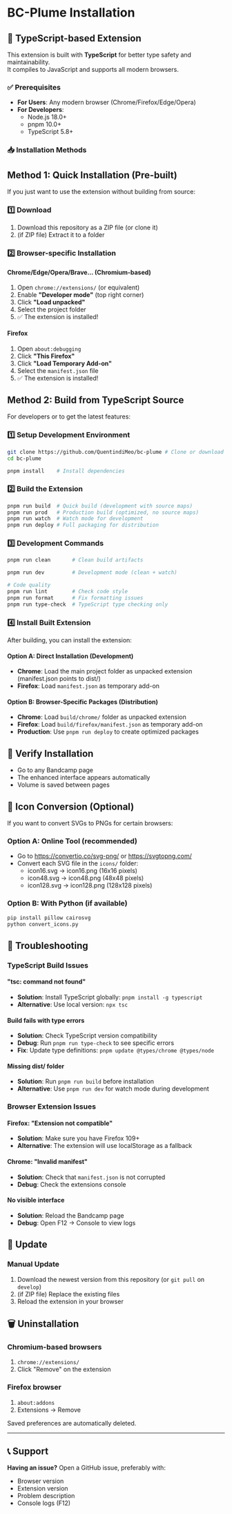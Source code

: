 # BC-Plume Installation

## 🎯 TypeScript-based Extension

This extension is built with **TypeScript** for better type safety and maintainability.  
It compiles to JavaScript and supports all modern browsers.

### ✅ Prerequisites

- **For Users**: Any modern browser (Chrome/Firefox/Edge/Opera)
- **For Developers**:
  - Node.js 18.0+
  - pnpm 10.0+
  - TypeScript 5.8+

### 📥 Installation Methods

## Method 1: Quick Installation (Pre-built)

If you just want to use the extension without building from source:

### 1️⃣ Download

1. Download this repository as a ZIP file (or clone it)
2. (if ZIP file) Extract it to a folder

### 2️⃣ Browser-specific Installation

#### Chrome/Edge/Opera/Brave... (Chromium-based)

1. Open `chrome://extensions/` (or equivalent)
2. Enable **"Developer mode"** (top right corner)
3. Click **"Load unpacked"**
4. Select the project folder
5. ✅ The extension is installed!

#### Firefox

1. Open `about:debugging`
2. Click **"This Firefox"**
3. Click **"Load Temporary Add-on"**
4. Select the `manifest.json` file
5. ✅ The extension is installed!

## Method 2: Build from TypeScript Source

For developers or to get the latest features:

### 1️⃣ Setup Development Environment

```bash
git clone https://github.com/QuentindiMeo/bc-plume # Clone or download the repository
cd bc-plume

pnpm install    # Install dependencies
```

### 2️⃣ Build the Extension

```bash
pnpm run build  # Quick build (development with source maps)
pnpm run prod   # Production build (optimized, no source maps)
pnpm run watch  # Watch mode for development
pnpm run deploy # Full packaging for distribution
```

### 3️⃣ Development Commands

```bash
pnpm run clean       # Clean build artifacts

pnpm run dev         # Development mode (clean + watch)

# Code quality
pnpm run lint        # Check code style
pnpm run format      # Fix formatting issues
pnpm run type-check  # TypeScript type checking only
```

### 4️⃣ Install Built Extension

After building, you can install the extension:

#### Option A: Direct Installation (Development)

- **Chrome**: Load the main project folder as unpacked extension (manifest.json points to dist/)
- **Firefox**: Load `manifest.json` as temporary add-on

#### Option B: Browser-Specific Packages (Distribution)

- **Chrome**: Load `build/chrome/` folder as unpacked extension
- **Firefox**: Load `build/firefox/manifest.json` as temporary add-on
- **Production**: Use `pnpm run deploy` to create optimized packages

## 🎯 Verify Installation

- Go to any Bandcamp page
- The enhanced interface appears automatically
- Volume is saved between pages

## 🔧 Icon Conversion (Optional)

If you want to convert SVGs to PNGs for certain browsers:

### Option A: Online Tool (recommended)

- Go to <https://convertio.co/svg-png/> or <https://svgtopng.com/>
- Convert each SVG file in the `icons/` folder:
  - icon16.svg → icon16.png (16x16 pixels)
  - icon48.svg → icon48.png (48x48 pixels)
  - icon128.svg → icon128.png (128x128 pixels)

### Option B: With Python (if available)

```bash
pip install pillow cairosvg
python convert_icons.py
```

## 🔧 Troubleshooting

### TypeScript Build Issues

#### "tsc: command not found"

- **Solution**: Install TypeScript globally: `pnpm install -g typescript`
- **Alternative**: Use local version: `npx tsc`

#### Build fails with type errors

- **Solution**: Check TypeScript version compatibility
- **Debug**: Run `pnpm run type-check` to see specific errors
- **Fix**: Update type definitions: `pnpm update @types/chrome @types/node`

#### Missing dist/ folder

- **Solution**: Run `pnpm run build` before installation
- **Alternative**: Use `pnpm run dev` for watch mode during development

### Browser Extension Issues

#### Firefox: "Extension not compatible"

- **Solution**: Make sure you have Firefox 109+
- **Alternative**: The extension will use localStorage as a fallback

#### Chrome: "Invalid manifest"

- **Solution**: Check that `manifest.json` is not corrupted
- **Debug**: Check the extensions console

#### No visible interface

- **Solution**: Reload the Bandcamp page
- **Debug**: Open F12 → Console to view logs

## 🔄 Update

### Manual Update

1. Download the newest version from this repository (or `git pull` on `develop`)
2. (if ZIP file) Replace the existing files
3. Reload the extension in your browser

## 🗑️ Uninstallation

### Chromium-based browsers

1. `chrome://extensions/`
2. Click "Remove" on the extension

### Firefox browser

1. `about:addons`
2. Extensions → Remove

Saved preferences are automatically deleted.

---

## 📞 Support

**Having an issue?** Open a GitHub issue, preferably with:

- Browser version
- Extension version
- Problem description
- Console logs (F12)
